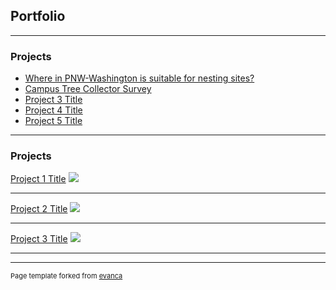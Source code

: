 ## Portfolio

---

### Projects

- [Where in PNW-Washington is suitable for nesting sites?](https://storymaps.arcgis.com/stories/adb4a08bece6402687a8dda56e28ac95)
- [Campus Tree Collector Survey](https://survey123.arcgis.com/share/50d8d1fe9b5147f8b13d10e61668a63d?portalUrl=https://uok.maps.arcgis.com)
- [Project 3 Title](http://example.com/)
- [Project 4 Title](http://example.com/)
- [Project 5 Title](http://example.com/)

---

### Projects 

[Project 1 Title](/sample_page)
<img src="images/dummy_thumbnail.jpg?raw=true"/>

---
[Project 2 Title](/pdf/sample_presentation.pdf)
<img src="images/dummy_thumbnail.jpg?raw=true"/>

---
[Project 3 Title](http://example.com/)
<img src="images/dummy_thumbnail.jpg?raw=true"/>

---






---
<p style="font-size:11px">Page template forked from <a href="https://github.com/evanca/quick-portfolio">evanca</a></p>
<!-- Remove above link if you don't want to attibute -->
